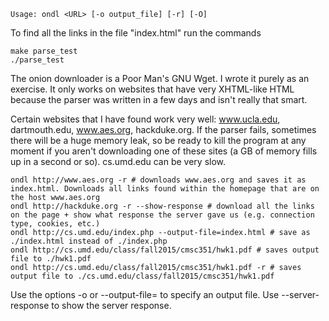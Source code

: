 	Usage: ondl <URL> [-o output_file] [-r] [-O]
To find all the links in the file "index.html" run the commands
	
	make parse_test
	./parse_test

The onion downloader is a Poor Man's GNU Wget. I wrote it purely as an exercise. It only
works on websites that have very XHTML-like HTML because the parser was written in a few days
and isn't really that smart.

Certain websites that I have found work very well: www.ucla.edu, dartmouth.edu, www.aes.org, hackduke.org. If the
parser fails, sometimes there will be a huge memory leak, so be ready to kill the program at any moment if you aren't
downloading one of these sites (a GB of memory fills up in a second or so). cs.umd.edu can be very slow.

	ondl http://www.aes.org -r # downloads www.aes.org and saves it as index.html. Downloads all links found within the homepage that are on the host www.aes.org
	ondl http://hackduke.org -r --show-response # download all the links on the page + show what response the server gave us (e.g. connection type, cookies, etc.)
	ondl http://cs.umd.edu/index.php --output-file=index.html # save as ./index.html instead of ./index.php
	ondl http://cs.umd.edu/class/fall2015/cmsc351/hwk1.pdf # saves output file to ./hwk1.pdf
	ondl http://cs.umd.edu/class/fall2015/cmsc351/hwk1.pdf -r # saves output file to ./cs.umd.edu/class/fall2015/cmsc351/hwk1.pdf


Use the options -o or --output-file= to specify an output file. Use --server-response to show the server response.
